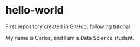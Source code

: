 # hello-world
First repository created in GitHub, following tutorial.

My name is Carlos, and I am a Data Science student.
